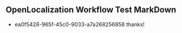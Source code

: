 ## OpenLocalization Workflow Test MarkDown
* ea0f5428-965f-45c0-9033-a7a268256858 
thanks!<!--HONumber=Mar16_HO4-->
